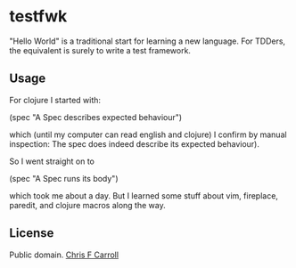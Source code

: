 # testfwk

"Hello World" is a traditional start for learning a new language. For TDDers, the equivalent is surely to write a test framework.

## Usage

For clojure I started with:

(spec "A Spec describes expected behaviour")    

which (until my computer can read english and clojure) I confirm by manual inspection: The spec does indeed describe its expected behaviour).

So I went straight on to

(spec "A Spec runs its body") 

which took me about a day. But I learned some stuff about vim, fireplace, paredit, and clojure macros along the way.


## License

Public domain.
<a href="http://cafe-encounter.net/" rel="dct:creator"><span property="dct:title">Chris F Carroll</span></a>
